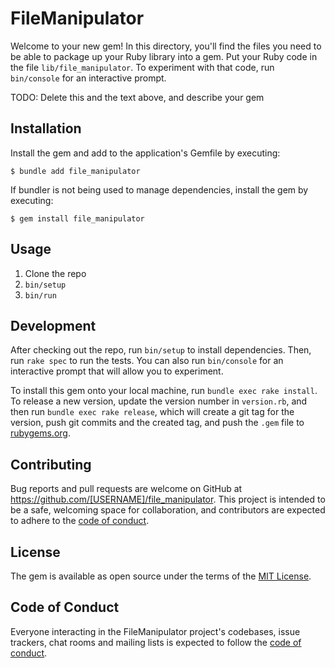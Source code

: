 # FileManipulator

Welcome to your new gem! In this directory, you'll find the files you need to be able to package up your Ruby library into a gem. Put your Ruby code in the file `lib/file_manipulator`. To experiment with that code, run `bin/console` for an interactive prompt.

TODO: Delete this and the text above, and describe your gem

## Installation

Install the gem and add to the application's Gemfile by executing:

    $ bundle add file_manipulator

If bundler is not being used to manage dependencies, install the gem by executing:

    $ gem install file_manipulator

## Usage

1. Clone the repo
2. `bin/setup`
3. `bin/run`

## Development

After checking out the repo, run `bin/setup` to install dependencies. Then, run `rake spec` to run the tests. You can also run `bin/console` for an interactive prompt that will allow you to experiment.

To install this gem onto your local machine, run `bundle exec rake install`. To release a new version, update the version number in `version.rb`, and then run `bundle exec rake release`, which will create a git tag for the version, push git commits and the created tag, and push the `.gem` file to [rubygems.org](https://rubygems.org).

## Contributing

Bug reports and pull requests are welcome on GitHub at https://github.com/[USERNAME]/file_manipulator. This project is intended to be a safe, welcoming space for collaboration, and contributors are expected to adhere to the [code of conduct](https://github.com/[USERNAME]/file_manipulator/blob/master/CODE_OF_CONDUCT.md).

## License

The gem is available as open source under the terms of the [MIT License](https://opensource.org/licenses/MIT).

## Code of Conduct

Everyone interacting in the FileManipulator project's codebases, issue trackers, chat rooms and mailing lists is expected to follow the [code of conduct](https://github.com/[USERNAME]/file_manipulator/blob/master/CODE_OF_CONDUCT.md).
